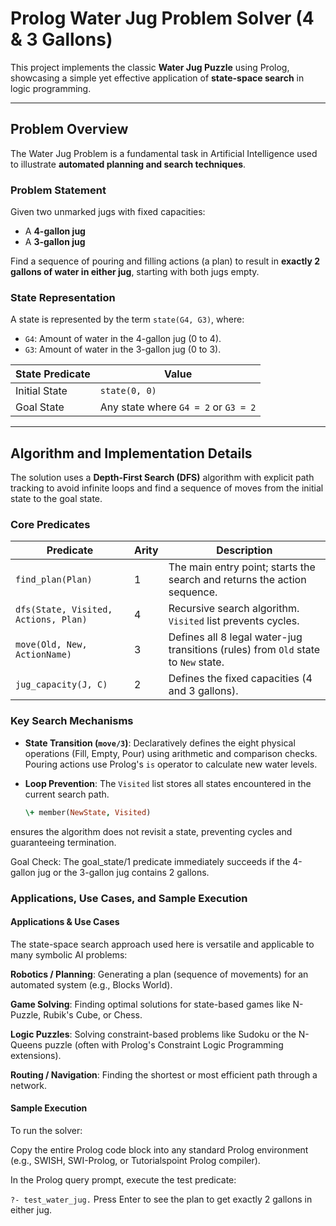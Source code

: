 # Prolog Water Jug Problem Solver (4 & 3 Gallons)

This project implements the classic **Water Jug Puzzle** using Prolog, showcasing a simple yet effective application of **state-space search** in logic programming.

---

## Problem Overview

The Water Jug Problem is a fundamental task in Artificial Intelligence used to illustrate **automated planning and search techniques**.

### Problem Statement

Given two unmarked jugs with fixed capacities:

- A **4-gallon jug**  
- A **3-gallon jug**  

Find a sequence of pouring and filling actions (a plan) to result in **exactly 2 gallons of water in either jug**, starting with both jugs empty.

### State Representation

A state is represented by the term `state(G4, G3)`, where:

- `G4`: Amount of water in the 4-gallon jug (0 to 4).  
- `G3`: Amount of water in the 3-gallon jug (0 to 3).  

| State Predicate | Value |
|-----------------|-------|
| Initial State   | `state(0, 0)` |
| Goal State      | Any state where `G4 = 2` or `G3 = 2` |

---

## Algorithm and Implementation Details

The solution uses a **Depth-First Search (DFS)** algorithm with explicit path tracking to avoid infinite loops and find a sequence of moves from the initial state to the goal state.

### Core Predicates

| Predicate | Arity | Description |
|-----------|-------|------------|
| `find_plan(Plan)` | 1 | The main entry point; starts the search and returns the action sequence. |
| `dfs(State, Visited, Actions, Plan)` | 4 | Recursive search algorithm. `Visited` list prevents cycles. |
| `move(Old, New, ActionName)` | 3 | Defines all 8 legal water-jug transitions (rules) from `Old` state to `New` state. |
| `jug_capacity(J, C)` | 2 | Defines the fixed capacities (4 and 3 gallons). |

### Key Search Mechanisms

- **State Transition (`move/3`)**: Declaratively defines the eight physical operations (Fill, Empty, Pour) using arithmetic and comparison checks.  
  Pouring actions use Prolog's `is` operator to calculate new water levels.

- **Loop Prevention**: The `Visited` list stores all states encountered in the current search path.  
  ```prolog
  \+ member(NewState, Visited)
ensures the algorithm does not revisit a state, preventing cycles and guaranteeing termination.

Goal Check: The goal_state/1 predicate immediately succeeds if the 4-gallon jug or the 3-gallon jug contains 2 gallons.

### Applications, Use Cases, and Sample Execution
#### Applications & Use Cases
The state-space search approach used here is versatile and applicable to many symbolic AI problems:

**Robotics / Planning**: Generating a plan (sequence of movements) for an automated system (e.g., Blocks World).

**Game Solving**: Finding optimal solutions for state-based games like N-Puzzle, Rubik's Cube, or Chess.

**Logic Puzzles**: Solving constraint-based problems like Sudoku or the N-Queens puzzle (often with Prolog's Constraint Logic Programming extensions).

**Routing / Navigation**: Finding the shortest or most efficient path through a network.

#### Sample Execution
To run the solver:

Copy the entire Prolog code block into any standard Prolog environment (e.g., SWISH, SWI-Prolog, or Tutorialspoint Prolog compiler).

In the Prolog query prompt, execute the test predicate:

`?- test_water_jug.`
Press Enter to see the plan to get exactly 2 gallons in either jug.
